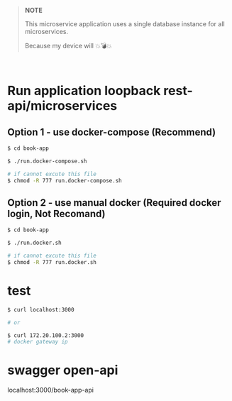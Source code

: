 > **NOTE**
>
> This microservice application uses a single database instance for all microservices.
> 
> Because my device will :boom::bomb::boom:

</br>

# Run application loopback rest-api/microservices

## Option 1 - use docker-compose (Recommend)

```bash
$ cd book-app

$ ./run.docker-compose.sh

# if cannot excute this file
$ chmod -R 777 run.docker-compose.sh
```

## Option 2 - use manual docker (Required docker login, Not Recomand)

```bash
$ cd book-app

$ ./run.docker.sh

# if cannot excute this file
$ chmod -R 777 run.docker.sh
```

# test 

```bash
$ curl localhost:3000

# or

$ curl 172.20.100.2:3000
# docker gateway ip
```

# swagger open-api

localhost:3000/book-app-api